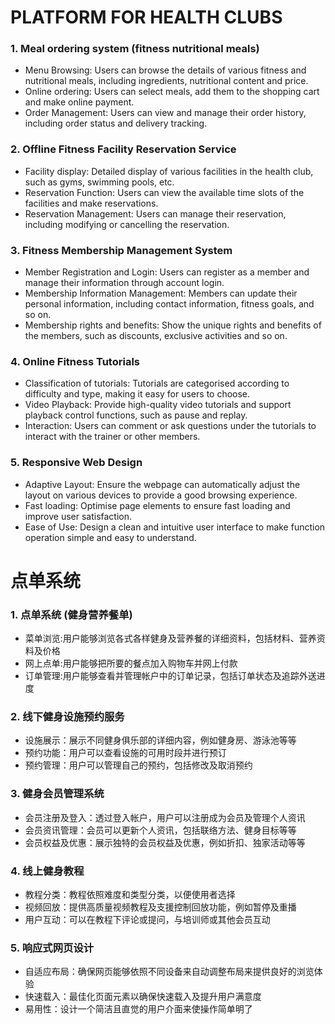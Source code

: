 # PLATFORM FOR HEALTH CLUBS
 
### 1. Meal ordering system (fitness nutritional meals)
- Menu Browsing: Users can browse the details of various fitness and nutritional meals, including ingredients, nutritional content and price.
- Online ordering: Users can select meals, add them to the shopping cart and make online payment.
- Order Management: Users can view and manage their order history, including order status and delivery tracking.

### 2. Offline Fitness Facility Reservation Service
- Facility display: Detailed display of various facilities in the health club, such as gyms, swimming pools, etc.
- Reservation Function: Users can view the available time slots of the facilities and make reservations.
- Reservation Management: Users can manage their reservation, including modifying or cancelling the reservation.

### 3. Fitness Membership Management System
- Member Registration and Login: Users can register as a member and manage their information through account login.
- Membership Information Management: Members can update their personal information, including contact information, fitness goals, and so on.
- Membership rights and benefits: Show the unique rights and benefits of the members, such as discounts, exclusive activities and so on.

### 4. Online Fitness Tutorials
- Classification of tutorials: Tutorials are categorised according to difficulty and type, making it easy for users to choose.
- Video Playback: Provide high-quality video tutorials and support playback control functions, such as pause and replay.
- Interaction: Users can comment or ask questions under the tutorials to interact with the trainer or other members.

### 5. Responsive Web Design
- Adaptive Layout: Ensure the webpage can automatically adjust the layout on various devices to provide a good browsing experience.
- Fast loading: Optimise page elements to ensure fast loading and improve user satisfaction.
- Ease of Use: Design a clean and intuitive user interface to make function operation simple and easy to understand.

# 点单系统
### 1. 点单系统 (健身营养餐单)
- 菜单浏览:用户能够浏览各式各样健身及营养餐的详细资料，包括材料、营养资料及价格
- 网上点单:用户能够把所要的餐点加入购物车并网上付款
- 订单管理:用户能够查看并管理帐户中的订单记录，包括订单状态及追踪外送进度

### 2. 线下健身设施预约服务
- 设施展示：展示不同健身俱乐部的详细内容，例如健身房、游泳池等等
- 预约功能：用户可以查看设施的可用时段并进行预订
- 预约管理：用户可以管理自己的预约，包括修改及取消预约

### 3. 健身会员管理系统
- 会员注册及登入：透过登入帐户，用户可以注册成为会员及管理个人资讯
- 会员资讯管理：会员可以更新个人资讯，包括联络方法、健身目标等等
- 会员权益及优惠：展示独特的会员权益及优惠，例如折扣、独家活动等等

### 4. 线上健身教程
- 教程分类：教程依照难度和类型分类，以便使用者选择
- 视频回放：提供高质量视频教程及支援控制回放功能，例如暂停及重播
- 用户互动：可以在教程下评论或提问，与培训师或其他会员互动

### 5. 响应式网页设计
- 自适应布局：确保网页能够依照不同设备来自动调整布局来提供良好的浏览体验
- 快速载入：最佳化页面元素以确保快速载入及提升用户满意度
- 易用性：设计一个简洁且直觉的用户介面来使操作简单明了
